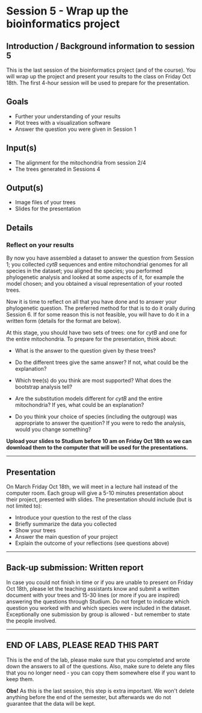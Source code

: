 
# Session 5 - Wrap up the bioinformatics project

## Introduction / Background information to session 5

This is the last session of the bioinformatics project (and of the course). You will wrap up the project and present your results to the class on Friday Oct 18th. The first 4-hour session will be used to prepare for the presentation.

## Goals

  + Further your understanding of your results
  + Plot trees with a visualization software
  + Answer the question you were given in Session 1
  
## Input(s)

  + The alignment for the mitochondria from session 2/4
  + The trees generated in Sessions 4

  
## Output(s)

  + Image files of your trees
  + Slides for the presentation


## Details


### Reflect on your results

By now you have assembled a dataset to answer the question from Session 1; you collected *cytB* sequences and entire mitochondrial genomes for all species in the dataset; you aligned the species; you performed phylogenetic analysis and looked at some aspects of it, for example the model chosen; and you obtained a visual representation of your rooted trees.

Now it is time to reflect on all that you have done and to answer your phylogenetic question. The preferred method for that is to do it orally during Session 6. If for some reason this is not feasible, you will have to do it in a written form (details for the format are below).

At this stage, you should have two sets of trees: one for *cytB* and one for the entire mitochondria. To prepare for the presentation, think about:

- What is the answer to the question given by these trees?

- Do the different trees give the same answer? If not, what could be the explanation?

- Which tree(s) do you think are most supported? What does the bootstrap analysis tell?

- Are the substitution models different for *cytB* and the entire mitochondria? If yes, what could be an explanation?

- Do you think your choice of species (including the outgroup) was appropriate to answer the question? If you were to redo the analysis, would you change something?

**Upload your slides to Studium before 10 am on Friday Oct 18th so we can download them to the computer that will be used for the presentations.**

---
## Presentation

On March Friday Oct 18th, we will meet in a lecture hall instead of the computer room. Each group will give a 5-10 minutes presentation about their project, presented with slides. The presentation should include (but is not limited to):
  + Introduce your question to the rest of the class
  + Briefly summarize the data you collected
  + Show your trees
  + Answer the main question of your project
  + Explain the outcome of your reflections (see questions above)

---
## Back-up submission: Written report

In case you could not finish in time or if you are unable to present on Friday Oct 18th, please let the teaching assistants know and submit a written document with your trees and 15-30 lines (or more if you are inspired) answering the questions through Studium. Do not forget to indicate which question you worked with and which species were included in the dataset. Exceptionally one submission by group is allowed - but remember to state the people involved.

---
## END OF LABS, PLEASE READ THIS PART

This is the end of the lab, please make sure that you completed and wrote down the answers to all of the questions.
Also, make sure to delete any files that you no longer need - you can copy them somewhere else if you want to keep them.

 **Obs!** As this is the last session, this step is extra important. We won't delete anything before the end of the semester, but afterwards we do not guarantee that the data will be kept. 
